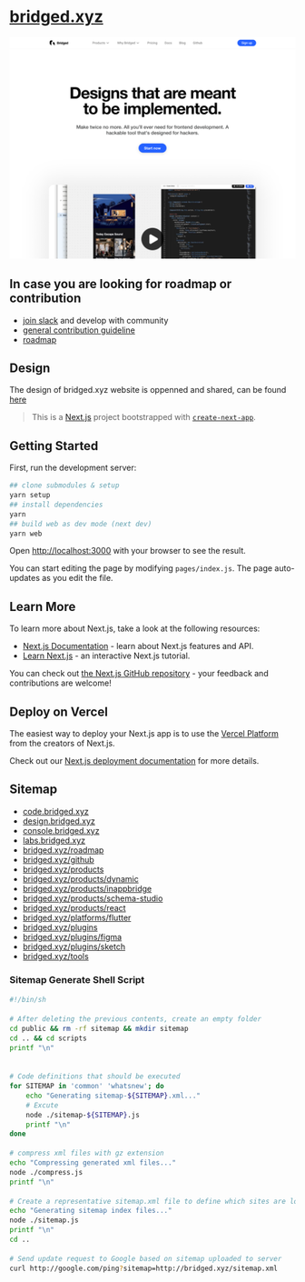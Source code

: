 # [bridged.xyz](https://bridged.xyz/)

![](./assets/readme/web-landing-main-example.png)

## In case you are looking for roadmap or contribution

- [join slack](https://github.com/bridgedxyz/contributing-and-license#general-contribution) and develop with community
- [general contribution guideline](https://github.com/bridgedxyz/contributing-and-license)
- [roadmap](https://github.com/bridgedxyz/roadmap)

## Design

The design of bridged.xyz website is oppenned and shared, can be found [here](https://www.figma.com/file/Gaznaw1QHppxvs9UkqNOb0/bridged.xyz?node-id=0%3A1)

> This is a [Next.js](https://nextjs.org/) project bootstrapped with [`create-next-app`](https://github.com/vercel/next.js/tree/canary/packages/create-next-app).

## Getting Started

First, run the development server:

```bash
## clone submodules & setup
yarn setup
## install dependencies
yarn
## build web as dev mode (next dev)
yarn web
```

Open [http://localhost:3000](http://localhost:3000) with your browser to see the result.

You can start editing the page by modifying `pages/index.js`. The page auto-updates as you edit the file.

## Learn More

To learn more about Next.js, take a look at the following resources:

- [Next.js Documentation](https://nextjs.org/docs) - learn about Next.js features and API.
- [Learn Next.js](https://nextjs.org/learn) - an interactive Next.js tutorial.

You can check out [the Next.js GitHub repository](https://github.com/vercel/next.js/) - your feedback and contributions are welcome!

## Deploy on Vercel

The easiest way to deploy your Next.js app is to use the [Vercel Platform](https://vercel.com/import?utm_medium=default-template&filter=next.js&utm_source=create-next-app&utm_campaign=create-next-app-readme) from the creators of Next.js.

Check out our [Next.js deployment documentation](https://nextjs.org/docs/deployment) for more details.

## Sitemap

- [code.bridged.xyz](https://code.bridged.xyz)
- [design.bridged.xyz](https://design.bridged.xyz)
- [console.bridged.xyz](https://console.bridged.xyz)
- [labs.bridged.xyz](https://labs.bridged.xyz)
- [bridged.xyz/roadmap](https://bridged.xyz/roadmap)
- [bridged.xyz/github](https://bridged.xyz/github)
- [bridged.xyz/products](https://bridged.xyz/products)
- [bridged.xyz/products/dynamic](https://bridged.xyz/products/dynamic)
- [bridged.xyz/products/inappbridge](https://bridged.xyz/products/inappbridge)
- [bridged.xyz/products/schema-studio](https://bridged.xyz/tools/schema-studio)
- [bridged.xyz/products/react](https://bridged.xyz/products/react)
- [bridged.xyz/platforms/flutter](https://bridged.xyz/platforms/flutter)
- [bridged.xyz/plugins](https://bridged.xyz/plugins)
- [bridged.xyz/plugins/figma](https://bridged.xyz/plugins/figma)
- [bridged.xyz/plugins/sketch](https://bridged.xyz/plugins/sketch)
- [bridged.xyz/tools](https://bridged.xyz/tools)

### Sitemap Generate Shell Script

```sh
#!/bin/sh

# After deleting the previous contents, create an empty folder
cd public && rm -rf sitemap && mkdir sitemap
cd .. && cd scripts
printf "\n"


# Code definitions that should be executed
for SITEMAP in 'common' 'whatsnew'; do
    echo "Generating sitemap-${SITEMAP}.xml..."
    # Excute
    node ./sitemap-${SITEMAP}.js
    printf "\n"
done

# compress xml files with gz extension
echo "Compressing generated xml files..."
node ./compress.js
printf "\n"

# Create a representative sitemap.xml file to define which sites are located
echo "Generating sitemap index files..."
node ./sitemap.js
printf "\n"
cd ..

# Send update request to Google based on sitemap uploaded to server
curl http://google.com/ping?sitemap=http://bridged.xyz/sitemap.xml
```
